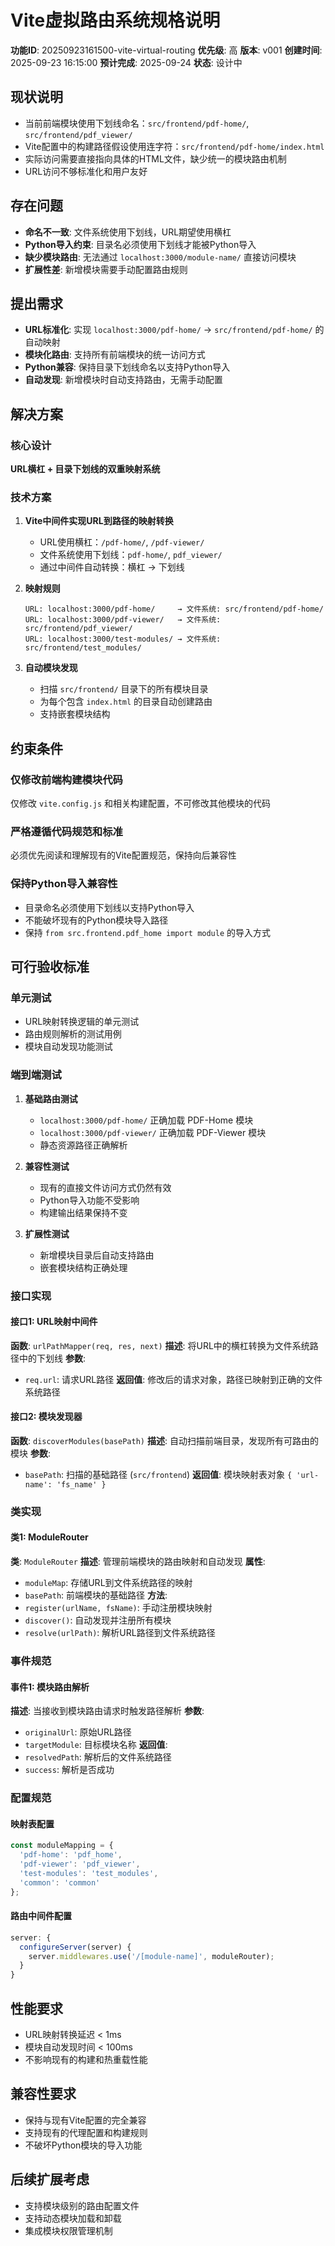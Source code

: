 ﻿# Vite虚拟路由系统规格说明

**功能ID**: 20250923161500-vite-virtual-routing
**优先级**: 高
**版本**: v001
**创建时间**: 2025-09-23 16:15:00
**预计完成**: 2025-09-24
**状态**: 设计中

## 现状说明
- 当前前端模块使用下划线命名：`src/frontend/pdf-home/`, `src/frontend/pdf_viewer/`
- Vite配置中的构建路径假设使用连字符：`src/frontend/pdf-home/index.html`
- 实际访问需要直接指向具体的HTML文件，缺少统一的模块路由机制
- URL访问不够标准化和用户友好

## 存在问题
- **命名不一致**: 文件系统使用下划线，URL期望使用横杠
- **Python导入约束**: 目录名必须使用下划线才能被Python导入
- **缺少模块路由**: 无法通过 `localhost:3000/module-name/` 直接访问模块
- **扩展性差**: 新增模块需要手动配置路由规则

## 提出需求
- **URL标准化**: 实现 `localhost:3000/pdf-home/` → `src/frontend/pdf-home/` 的自动映射
- **模块化路由**: 支持所有前端模块的统一访问方式
- **Python兼容**: 保持目录下划线命名以支持Python导入
- **自动发现**: 新增模块时自动支持路由，无需手动配置

## 解决方案

### 核心设计
**URL横杠 + 目录下划线的双重映射系统**

### 技术方案
1. **Vite中间件实现URL到路径的映射转换**
   - URL使用横杠：`/pdf-home/`, `/pdf-viewer/`
   - 文件系统使用下划线：`pdf-home/`, `pdf_viewer/`
   - 通过中间件自动转换：横杠 → 下划线

2. **映射规则**
   ```
   URL: localhost:3000/pdf-home/     → 文件系统: src/frontend/pdf-home/
   URL: localhost:3000/pdf-viewer/   → 文件系统: src/frontend/pdf_viewer/
   URL: localhost:3000/test-modules/ → 文件系统: src/frontend/test_modules/
   ```

3. **自动模块发现**
   - 扫描 `src/frontend/` 目录下的所有模块目录
   - 为每个包含 `index.html` 的目录自动创建路由
   - 支持嵌套模块结构

## 约束条件

### 仅修改前端构建模块代码
仅修改 `vite.config.js` 和相关构建配置，不可修改其他模块的代码

### 严格遵循代码规范和标准
必须优先阅读和理解现有的Vite配置规范，保持向后兼容性

### 保持Python导入兼容性
- 目录命名必须使用下划线以支持Python导入
- 不能破坏现有的Python模块导入路径
- 保持 `from src.frontend.pdf_home import module` 的导入方式

## 可行验收标准

### 单元测试
- URL映射转换逻辑的单元测试
- 路由规则解析的测试用例
- 模块自动发现功能测试

### 端到端测试
1. **基础路由测试**
   - `localhost:3000/pdf-home/` 正确加载 PDF-Home 模块
   - `localhost:3000/pdf-viewer/` 正确加载 PDF-Viewer 模块
   - 静态资源路径正确解析

2. **兼容性测试**
   - 现有的直接文件访问方式仍然有效
   - Python导入功能不受影响
   - 构建输出结果保持不变

3. **扩展性测试**
   - 新增模块目录后自动支持路由
   - 嵌套模块结构正确处理

### 接口实现

#### 接口1: URL映射中间件
**函数**: `urlPathMapper(req, res, next)`
**描述**: 将URL中的横杠转换为文件系统路径中的下划线
**参数**:
- `req.url`: 请求URL路径
**返回值**: 修改后的请求对象，路径已映射到正确的文件系统路径

#### 接口2: 模块发现器
**函数**: `discoverModules(basePath)`
**描述**: 自动扫描前端目录，发现所有可路由的模块
**参数**:
- `basePath`: 扫描的基础路径 (`src/frontend`)
**返回值**: 模块映射表对象 `{ 'url-name': 'fs_name' }`

### 类实现

#### 类1: ModuleRouter
**类**: `ModuleRouter`
**描述**: 管理前端模块的路由映射和自动发现
**属性**:
- `moduleMap`: 存储URL到文件系统路径的映射
- `basePath`: 前端模块的基础路径
**方法**:
- `register(urlName, fsName)`: 手动注册模块映射
- `discover()`: 自动发现并注册所有模块
- `resolve(urlPath)`: 解析URL路径到文件系统路径

### 事件规范

#### 事件1: 模块路由解析
**描述**: 当接收到模块路由请求时触发路径解析
**参数**:
- `originalUrl`: 原始URL路径
- `targetModule`: 目标模块名称
**返回值**:
- `resolvedPath`: 解析后的文件系统路径
- `success`: 解析是否成功

### 配置规范

#### 映射表配置
```javascript
const moduleMapping = {
  'pdf-home': 'pdf_home',
  'pdf-viewer': 'pdf_viewer',
  'test-modules': 'test_modules',
  'common': 'common'
};
```

#### 路由中间件配置
```javascript
server: {
  configureServer(server) {
    server.middlewares.use('/[module-name]', moduleRouter);
  }
}
```

## 性能要求
- URL映射转换延迟 < 1ms
- 模块自动发现时间 < 100ms
- 不影响现有的构建和热重载性能

## 兼容性要求
- 保持与现有Vite配置的完全兼容
- 支持现有的代理配置和构建规则
- 不破坏Python模块的导入功能

## 后续扩展考虑
- 支持模块级别的路由配置文件
- 支持动态模块加载和卸载
- 集成模块权限管理机制